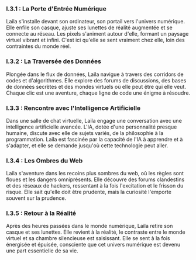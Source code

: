 ### I.3.1 : La Porte d'Entrée Numérique
Laila s'installe devant son ordinateur, son portail vers l'univers numérique. Elle enfile son casque, ajuste ses lunettes de réalité augmentée et se connecte au réseau. Les pixels s'animent autour d'elle, formant un paysage virtuel vibrant et infini. C'est ici qu'elle se sent vraiment chez elle, loin des contraintes du monde réel.

### I.3.2 : La Traversée des Données
Plongée dans le flux de données, Laila navigue à travers des corridors de codes et d'algorithmes. Elle explore des forums de discussions, des bases de données secrètes et des mondes virtuels où elle peut être qui elle veut. Chaque clic est une aventure, chaque ligne de code une énigme à résoudre.

### I.3.3 : Rencontre avec l'Intelligence Artificielle
Dans une salle de chat virtuelle, Laila engage une conversation avec une intelligence artificielle avancée. L'IA, dotée d'une personnalité presque humaine, discute avec elle de sujets variés, de la philosophie à la programmation. Laila est fascinée par la capacité de l'IA à apprendre et à s'adapter, et elle se demande jusqu'où cette technologie peut aller.

### I.3.4 : Les Ombres du Web
Laila s'aventure dans les recoins plus sombres du web, où les règles sont floues et les dangers omniprésents. Elle découvre des forums clandestins et des réseaux de hackers, ressentant à la fois l'excitation et le frisson du risque. Elle sait qu'elle doit être prudente, mais la curiosité l'emporte souvent sur la prudence.

### I.3.5 : Retour à la Réalité
Après des heures passées dans le monde numérique, Laila retire son casque et ses lunettes. Elle revient à la réalité, le contraste entre le monde virtuel et sa chambre silencieuse est saisissant. Elle se sent à la fois énergisée et épuisée, consciente que cet univers numérique est devenu une part essentielle de sa vie.